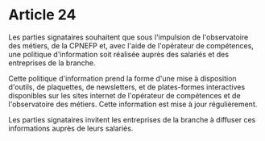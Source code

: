 # Article 24

Les parties signataires souhaitent que sous l'impulsion de l'observatoire des métiers, de la CPNEFP et, avec l'aide de l'opérateur de compétences, une politique d'information soit réalisée auprès des salariés et des entreprises de la branche.

Cette politique d'information prend la forme d'une mise à disposition d'outils, de plaquettes, de newsletters, et de plates-formes interactives disponibles sur les sites internet de l'opérateur de compétences et de l'observatoire des métiers. Cette information est mise à jour régulièrement.

Les parties signataires invitent les entreprises de la branche à diffuser ces informations auprès de leurs salariés.

